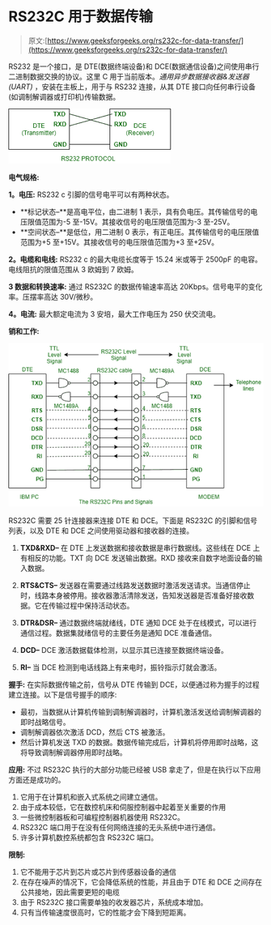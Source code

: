 # RS232C 用于数据传输

> 原文:[https://www.geeksforgeeks.org/rs232c-for-data-transfer/](https://www.geeksforgeeks.org/rs232c-for-data-transfer/)

RS232 是一个接口，是 DTE(数据终端设备)和 DCE(数据通信设备)之间使用串行二进制数据交换的协议。这里 C 用于当前版本。*通用异步数据接收器&发送器(UART)* ，安装在主板上，用于与 RS232 连接，从其 DTE 接口向任何串行设备(如调制解调器或打印机)传输数据。

![](img/009f5c1ad22828424185be8e1dbfe83f.png)

**电气规格:**

**1。电压:**
RS232 c 引脚的信号电平可以有两种状态。

*   **标记状态–**是高电平位，由二进制 1 表示，具有负电压。其传输信号的电压限值范围为-5 至-15V。其接收信号的电压限值范围为-3 至-25V。
*   **空间状态–**是低位，用二进制 0 表示，有正电压。其传输信号的电压限值范围为+5 至+15V。其接收信号的电压限值范围为+3 至+25V。

**2。电缆和电线:**
RS232 c 的最大电缆长度等于 15.24 米或等于 2500pF 的电容。电线阻抗的限值范围从 3 欧姆到 7 欧姆。

**3 数据和转换速率:**
通过 RS232C 的数据传输速率高达 20Kbps。信号电平的变化率。压摆率高达 30V/微秒。

**4。电流:**
最大额定电流为 3 安培，最大工作电压为 250 伏交流电。

**销和工作:**

![](img/a8d88e3de305a230621061cc2a7165a3.png)

RS232C 需要 25 针连接器来连接 DTE 和 DCE。下面是 RS232C 的引脚和信号列表，以及 DTE 和 DCE 之间使用驱动器和接收器的连接。

1.  **TXD&RXD–**
    在 DTE 上发送数据和接收数据是串行数据线。这些线在 DCE 上有相反的功能。TXT 向 DCE 发送输出数据。RXD 接收来自数字地面设备的输入数据。

2.  **RTS&CTS–**
    发送器在需要通过线路发送数据时激活发送请求。当通信停止时，线路本身被停用。接收器激活清除发送，告知发送器是否准备好接收数据。它在传输过程中保持活动状态。

3.  **DTR&DSR–**
    通过数据终端就绪线，DTE 通知 DCE 处于在线模式，可以进行通信过程。数据集就绪信号的主要任务是通知 DCE 准备通信。

4.  **DCD–**
    DCE 激活数据载体检测，以显示其已连接至数据终端设备。

5.  **RI–**
    当 DCE 检测到电话线路上有来电时，振铃指示灯就会激活。

**握手:**
在实际数据传输之前，信号从 DTE 传输到 DCE，以便通过称为握手的过程建立连接。以下是信号握手的顺序:

*   最初，当数据从计算机传输到调制解调器时，计算机激活发送给调制解调器的即时战略信号。
*   调制解调器依次激活 DCD，然后 CTS 被激活。
*   然后计算机发送 TXD 的数据。数据传输完成后，计算机将停用即时战略，这将导致调制解调器停用即时战略。

**应用:**
不过 RS232C 执行的大部分功能已经被 USB 拿走了，但是在执行以下应用方面还是成功的。

1.  它用于在计算机和嵌入式系统之间建立通信。
2.  由于成本较低，它在数控机床和伺服控制器中起着至关重要的作用
3.  一些微控制器板和可编程控制器机器使用 RS232C。
4.  RS232C 端口用于在没有任何网络连接的无头系统中进行通信。
5.  许多计算机数控系统都包含 RS232C 端口。

**限制:**

1.  它不能用于芯片到芯片或芯片到传感器设备的通信
2.  在存在噪声的情况下，它会降低系统的性能，并且由于 DTE 和 DCE 之间存在公共接地，因此需要更短的电缆
3.  由于 RS232C 接口需要单独的收发器芯片，系统成本增加。
4.  只有当传输速度很高时，它的性能才会下降到短距离。
